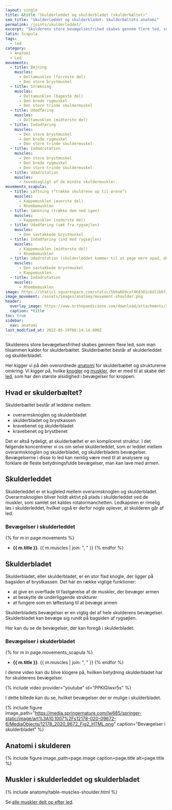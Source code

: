 ```yaml
---
layout: single
title: &title "Skulderleddet og skulderbladet (skulderbæltet)"
seo_title: "Skulderleddet og skulderbladet: Skulderbæltets anatomi"
permalink: /joints/skulderleddet/
excerpt: "Skulderens store bevægelsesfrihed skabes gennem flere led, som man tilsammen kalder for skulderbæltet. Skulderbæltet består af skulderleddet og skulderbladet."
latin: Scapula
tags:
  - led
category:
  - Anatomi
  - Led
movements:
  - title: Bøjning
    muscles:
      - Deltamusklen (forreste del)
      - Den store brystmuskel
  - title: Strækning
    muscles:
      - Deltamusklen (bageste del)
      - Den brede rygmuskel
      - Den store trinde skuldermuskel
  - title: Udadføring
    muscles:
      - Deltamusklen (midterste del)
  - title: Indadføring
    muscles:
      - Den store brystmuskel
      - Den brede rygmuskel
      - Den store trinde skuldermuskel
  - title: Indadrotation
    muscles:
      - Den store brystmuskel
      - Den brede rygmuskel
      - Den store trinde skuldermuskel
  - title: Udadrotation
    muscles:
      - hovedsagligt af de mindre skuldermuskler.
movements_scapula:
  - title: Løftning (“trække skuldrene op til ørene”)
    muscles:
      - Kappemusklen (øverste del)
      - Rhombemusklen
  - title: Sænkning (trække dem ned igen)
    muscles:
      - Kappemusklen (nederste del)
  - title: Udadføring (væk fra rygsøjlen)
    muscles:
      - Den savtakkede brystmuskel
  - title: Indadføring (ind mod rygsøjlen)
    muscles:
      - Kappemusklen (midterste del)
      - Rhombemusklen
  - title: Udadrotation (skulderleddet kommer til at pege mere opad, den nederste spids af skulderbladet kommer til at pege mere udad)
    muscles:
      - Den savtakkede brystmuskel
      - Kappemusklen.
  - title: Indadrotation
    muscles:
      - Rhombemusklen
image: https://static1.squarespace.com/static/5bba6b9caf468381c6d11b6f/5d33107d18cbd7000113d73a/5dad8ba351bf6e19d66acec1/1571863756133/acromion-process.jpg?format=2500w
image_movement: /assets/images/anatomy/movement-shoulder.png
header:
  overlay_image: https://www.orthopaedicsone.com/download/attachments/34800936/Little+Leaguer%27s+Shoulder_AP.jpg
  caption: *title
toc: true
sidebar:
  nav: anatomi
last_modified_at: 2022-05-19T08:14:14.000Z
---
```


Skulderens store bevægelsesfrihed skabes gennem flere led, som man tilsammen kalder for skulderbæltet. Skulderbæltet består af skulderleddet og skulderbladet.

Her kigger vi på den overordnede [anatomi](/anatomi/) for skulderbæltet og strukturerne omkring. Vi kigger på, hvilke [knogler](/knogler/) og [muskler](/muskler/), der er med til at skabe det [led](/led/), som har den største alsidighed i bevægelser for kroppen.

## Hvad er skulderbæltet?

Skulderbæltet består af leddene mellem:

- overarmsknoglen og skulderbladet
- skulderbladet og brystkassen
- kravebenet og skulderbladet
- kravebenet og brystbenet

Det er altså tydeligt, at skulderbæltet er en kompliceret struktur. I det følgende koncentrerer vi os om selve skulderleddet, som er leddet mellem overarmsknoglen og skulderbladet, og skulderbladets bevægelser. Bevægelserne i disse to led kan nemlig være med til at analysere og forklare de fleste betydningsfulde bevægelser, man kan lave med armen.

## Skulderleddet

Skulderleddet er et kugleled mellem overarmsknoglen og skulderbladet. Overarmsknoglen bliver holdt aktivt på plads i skulderleddet ved de muskler, som samlet set kaldes rotatormanchetten. Ledkapslen er rimelig løs i skulderleddet, hvilket også er derfor nogle oplever, at skulderen går af led.

### Bevægelser i skulderleddet

{% for m in page.movements %}
- **{{ m.title }}**.
  {{ m.muscles | join: ", " }}
{% endfor %}

## Skulderbladet

Skulderbladet, eller skulderbladet, er en stor flad knogle, der ligger på bagsiden af brystkassen. Det har en række vigtige funktioner:

- at give en overflade til fastgørelse af de muskler, der bevæger armen
- at beskytte de underliggende strukturer
- at fungere som en løftestang til at bevæge armen

Skulderbladets bevægelser er en vigtig del af hele skulderens bevægelser. Skulderbladet kan bevæge sig rundt på bagsiden af rygsøjlen.

Her kan du se de bevægelser, der kan foregå i skulderbladet.

### Bevægelser i skulderbladet

{% for m in page.movements_scapula %}

- **{{ m.title }}**.
 {{ m.muscles | join: ", " }}
{% endfor %}

I denne video kan du blive klogere på, hvilken betydning skulderbladet har for skulderens bevægelser.

{% include video provider="youtube" id="PPKlGlwxr5s" %}

I dette billede kan du se, hvilket bevægelser der er mulige i skulderbladet.

{% include figure image_path="https://media.springernature.com/lw685/springer-static/image/art%3A10.1007%2Fs12178-020-09672-6/MediaObjects/12178_2020_9672_Fig2_HTML.png" caption="Bevægelser i skulderbladet" %}

## Anatomi i skulderen

{% include figure image_path=page.image caption=page.title alt=page.title %}

## Muskler i skulderleddet og skulderbladet

{% include anatomy/table-muscles-shoulder.html %}

Se [alle muskler delt op efter led](/led/).
